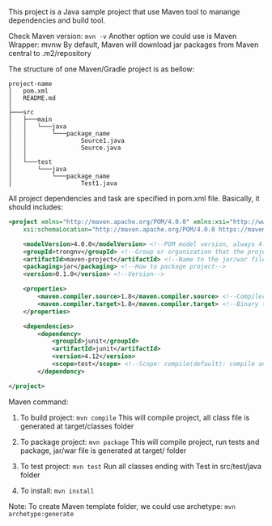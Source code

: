 This project is a Java sample project that use Maven tool to manange dependencies and build tool.

Check Maven version: `mvn -v`
Another option we could use is Maven Wrapper: mvnw
By default, Maven will download jar packages from Maven central to .m2/repository

The structure of one Maven/Gradle project is as bellow:

```
project-name
│   pom.xml
│   README.md
│
├───src
│   ├───main
│   │   └───java
│   │       └───package_name
│   │               Source1.java
│   │               Source.java
│   │
│   └───test
│       └───java
│           └───package_name
│                   Test1.java
```

All project dependencies and task are specified in pom.xml file. Basically, it should includes:
```xml
<project xmlns="http://maven.apache.org/POM/4.0.0" xmlns:xsi="http://www.w3.org/2001/XMLSchema-instance"
    xsi:schemaLocation="http://maven.apache.org/POM/4.0.0 https://maven.apache.org/xsd/maven-4.0.0.xsd">

    <modelVersion>4.0.0</modelVersion> <!--POM model version, always 4.0.0-->
    <groupId>trongnv</groupId> <!--Group or organization that the project belong to-->
    <artifactId>maven-project</artifactId> <!--Name to the jar/war file-->
    <packaging>jar</packaging> <!--How to package project-->
    <version>0.1.0</version> <!--Version-->

    <properties>
        <maven.compiler.source>1.8</maven.compiler.source> <!--Compiler version-->
        <maven.compiler.target>1.8</maven.compiler.target> <!--Binary target-->
    </properties>

    <dependencies>
        <dependency>
            <groupId>junit</groupId>
            <artifactId>junit</artifactId>
            <version>4.12</version>
            <scope>test</scope> <!--Scope: compile(default): compile and jar packaged/provided: compile only/test: compile and test only-->
        </dependency>

</project>
```

Maven command:
1. To build project: `mvn compile`
This will compile project, all class file is generated at target/classes folder


2. To package project: `mvn package`
This will compile project, run tests and package, jar/war file is generated at target/ folder


3. To test project: `mvn test`
Run all classes ending with Test in src/test/java folder

4. To install: `mvn install`

Note: To create Maven template folder, we could use archetype: `mvn archetype:generate`